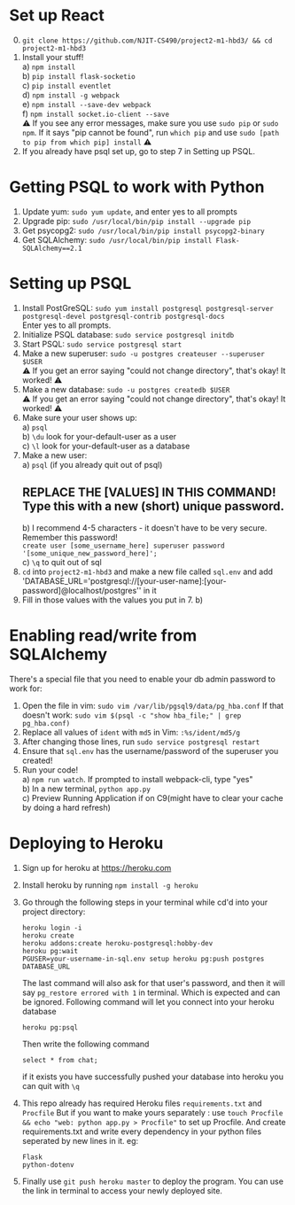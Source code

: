 # Set up React  
0. `git clone https://github.com/NJIT-CS490/project2-m1-hbd3/ && cd project2-m1-hbd3`    
1. Install your stuff!    
  a) `npm install`    
  b) `pip install flask-socketio`    
  c) `pip install eventlet`    
  d) `npm install -g webpack`    
  e) `npm install --save-dev webpack`    
  f) `npm install socket.io-client --save`    
:warning: If you see any error messages, make sure you use `sudo pip` or `sudo npm`. If it says "pip cannot be found", run `which pip` and use `sudo [path to pip from which pip] install` :warning:    
2. If you already have psql set up, go to step 7 in Setting up PSQL.   
  
# Getting PSQL to work with Python  
  
1. Update yum: `sudo yum update`, and enter yes to all prompts    
2. Upgrade pip: `sudo /usr/local/bin/pip install --upgrade pip`  
3. Get psycopg2: `sudo /usr/local/bin/pip install psycopg2-binary`    
4. Get SQLAlchemy: `sudo /usr/local/bin/pip install Flask-SQLAlchemy==2.1`    
  
# Setting up PSQL  
  
1. Install PostGreSQL: `sudo yum install postgresql postgresql-server postgresql-devel postgresql-contrib postgresql-docs`    
    Enter yes to all prompts.    
2. Initialize PSQL database: `sudo service postgresql initdb`    
3. Start PSQL: `sudo service postgresql start`    
4. Make a new superuser: `sudo -u postgres createuser --superuser $USER`    
     :warning: If you get an error saying "could not change directory", that's okay! It worked! :warning:   
5. Make a new database: `sudo -u postgres createdb $USER`    
        :warning: If you get an error saying "could not change directory", that's okay! It worked! :warning:     
6. Make sure your user shows up:    
    a) `psql`    
    b) `\du` look for your-default-user as a user    
    c) `\l` look for your-default-user as a database    
7. Make a new user:    
    a) `psql` (if you already quit out of psql)    
    ## REPLACE THE [VALUES] IN THIS COMMAND! Type this with a new (short) unique password.   
    b) I recommend 4-5 characters - it doesn't have to be very secure. Remember this password!  
        `create user [some_username_here] superuser password '[some_unique_new_password_here]';`    
    c) `\q` to quit out of sql    
8. `cd` into `project2-m1-hbd3` and make a new file called `sql.env` and add 'DATABASE_URL=\'postgresql://\[your-user-name\]:\[your-password\]@localhost/postgres\'' in it  
9. Fill in those values with the values you put in 7. b)  
  
  
# Enabling read/write from SQLAlchemy  
There's a special file that you need to enable your db admin password to work for:  
1. Open the file in vim: `sudo vim /var/lib/pgsql9/data/pg_hba.conf`
If that doesn't work: `sudo vim $(psql -c "show hba_file;" | grep pg_hba.conf)`  
2. Replace all values of `ident` with `md5` in Vim: `:%s/ident/md5/g`  
3. After changing those lines, run `sudo service postgresql restart`  
4. Ensure that `sql.env` has the username/password of the superuser you created!  
5. Run your code!    
  a) `npm run watch`. If prompted to install webpack-cli, type "yes"    
  b) In a new terminal, `python app.py`    
  c) Preview Running Application if on C9(might have to clear your cache by doing a hard refresh)    
  
#  Deploying to Heroku 
1. Sign up for heroku at https://heroku.com 

2. Install heroku by running `npm install -g heroku`
3. Go through the following steps in your terminal while cd'd into your project directory:
    ```
    heroku login -i
    heroku create
    heroku addons:create heroku-postgresql:hobby-dev
    heroku pg:wait
    PGUSER=your-username-in-sql.env setup heroku pg:push postgres DATABASE_URL
    ```
    The last command will also ask for that user's password, and then it will say `pg_restore errored with 1` in terminal. 
    Which is  expected and can be ignored. 
    Following command will let you connect into your heroku database
    ```
    heroku pg:psql
    ```
    Then write the following command 
    ```
    select * from chat;
    ```
    if it exists you have successfully pushed your database into heroku you can quit with `\q`
    
 4. This repo already has required Heroku files `requirements.txt` and `Procfile`
    But if you want to make yours separately : use `touch Procfile && echo "web: python app.py > Procfile"` to set up Procfile.
    And create requirements.txt and write every dependency in your python files seperated by new lines in it. eg:
    ```
    Flask
    python-dotenv
    ```
    
 5. Finally use `git push heroku master` to deploy the program. You can use the link in terminal to access your newly deployed site.
    
    
